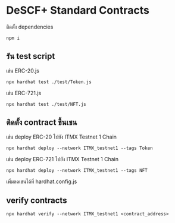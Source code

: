 # DeSCF+ Standard Contracts

ติดตั้ง dependencies
```
npm i
```

## รัน test script 

เช่น ERC-20.js
```
npx hardhat test ./test/Token.js
```

เช่น ERC-721.js
```
npx hardhat test ./test/NFT.js
```

## ติดตั้ง contract ขึ้นเชน

เช่น deploy ERC-20 ไปยัง ITMX Testnet 1 Chain
```
npx hardhat deploy --network ITMX_testnet1 --tags Token
```
เช่น deploy ERC-721 ไปยัง ITMX Testnet 1  Chain
```
npx hardhat deploy --network ITMX_testnet1 --tags NFT
```

เพิ่มลดเชนได้ที่ hardhat.config.js

## verify contracts
```
npx hardhat verify --network ITMX_testnet1 <contract_address>
```






